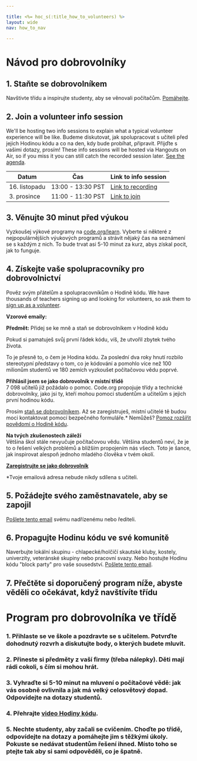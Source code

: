 ```yaml
---

title: <%= hoc_s(:title_how_to_volunteers) %>
layout: wide
nav: how_to_nav

---
```


# Návod pro dobrovolníky

## 1. Staňte se dobrovolníkem

Navštivte třídu a inspirujte studenty, aby se věnovali počítačům. [Pomáhejte](https://code.org/volunteer/engineer).

## 2. Join a volunteer info session

We'll be hosting two info sessions to explain what a typical volunteer experience will be like. Budeme diskutovat, jak spolupracovat s učiteli před jejich Hodinou kódu a co na den, kdy bude probíhat, připravit. Přijďte s vašimi dotazy, prosím! These info sessions will be hosted via Hangouts on Air, so if you miss it you can still catch the recorded session later. [See the agenda](https://docs.google.com/document/d/1y2PjgICSEnYGTD7MT1mvLS6RvA9BJDG4zWheD0ZFIUo/edit?usp=sharing).

| Datum         | Čas               | Link to info session                                                            |
| ------------- | ----------------- | ------------------------------------------------------------------------------- |
| 16. listopadu | 13:00 - 13:30 PST | [Link to recording](https://plus.google.com/events/c61fhr7i1rucvlfghv5opqvi8n0) |
| 3. prosince   | 11:00 - 11:30 PST | [Link to join](https://plus.google.com/events/c1j1vtlf3tdrb4j672tfnt3k0a0)      |

## 3. Věnujte 30 minut před výukou

Vyzkoušej výkové programy na [code.org/learn](https://code.org/learn). Vyberte si některé z nejpopulárnějších výukových programů a strávit nějaký čas na seznámení se s každým z nich. To bude trvat asi 5-10 minut za kurz, abys získal pocit, jak to funguje.

## 4. Získejte vaše spolupracovníky pro dobrovolnictví

Pověz svým přátelům a spolupracovníkům o Hodině kódu. We have thousands of teachers signing up and looking for volunteers, so ask them to [sign up as a volunteer](https://code.org/volunteer).

**Vzorové emaily:**

**Předmět:** Přidej se ke mně a staň se dobrovolníkem v Hodině kódu

Pokud si pamatuješ svůj první řádek kódu, víš, že utvořil zbytek tvého života.

To je přesně to, o čem je Hodina kódu. Za poslední dva roky hnutí rozbilo stereotypní představy o tom, co je kódování a pomohlo více než 100 milionům studentů ve 180 zemích vyzkoušet počítačovou vědu poprvé.

**Přihlásil jsem se jako dobrovolník v místní třídě**  
7 098 učitelů již požádalo o pomoc. Code.org propojuje třídy a technické dobrovolníky, jako jsi ty, kteří mohou pomoci studentům a učitelům s jejich první hodinou kódu.

Prosím [staň se dobrovolníkem](https://code.org/volunteer/engineer). Až se zaregistruješ, místní učitelé tě budou moci kontaktovat pomocí bezpečného formuláře.* Nemůžeš? [Pomoz rozšířit povědomí o Hodině kódu](https://hourofcode.com/promote).

**Na tvých zkušenostech záleží**  
Většina škol stále nevyučuje počítačovou vědu. Většina studentů neví, že je to o řešení velkých problémů a bližším propojením nás všech. Toto je šance, jak inspirovat alespoň jednoho mladého člověka v tvém okolí.

**[Zaregistrujte se jako dobrovolník](https://code.org/volunteer/engineer)**

*Tvoje emailová adresa nebude nikdy sdílena s učiteli.

## 5. Požádejte svého zaměstnavatele, aby se zapojil

[Pošlete tento email](https://hourofcode.com/promote/resources#email) svému nadřízenému nebo řediteli.

## 6. Propagujte Hodinu kódu ve své komunitě

Naverbujte lokální skupinu - chlapecké/holčičí skautské kluby, kostely, univerzity, veteránské skupiny nebo pracovní svazy. Nebo hostujte Hodinu kódu "block party" pro vaše sousedství. [Pošlete tento email](https://hourofcode.com/promote/resources#email).

## 7. Přečtěte si doporučený program níže, abyste věděli co očekávat, když navštívíte třídu

# Program pro dobrovolníka ve třídě

### 1. Přihlaste se ve škole a pozdravte se s učitelem. Potvrďte dohodnutý rozvrh a diskutujte body, o kterých budete mluvit.

### 2. Přineste si předměty z vaší firmy (třeba nálepky). Děti mají rádi cokoli, s čím si mohou hrát.

### 3. Vyhraďte si 5-10 minut na mluvení o počítačové vědě: jak vás osobně ovlivnila a jak má velký celosvětový dopad. Odpovídejte na dotazy studentů.

### 4. Přehrajte [video Hodiny kódu](https://www.youtube.com/watch?v=2DxWIxec6yo).

### 5. Nechte studenty, aby začali se cvičením. Choďte po třídě, odpovídejte na dotazy a pomáhejte jim s těžkými úkoly. Pokuste se nedávat studentům řešení ihned. Místo toho se ptejte tak aby si sami odpověděli, co je špatně.